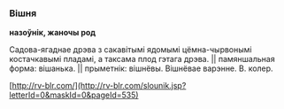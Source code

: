 ### Вішня
**назоўнік, жаночы род**

Садова-ягаднае дрэва з сакавітымі ядомымі цёмна-чырвонымі костачкавымі пладамі, а таксама плод гэтага дрэва. || памяншальная форма: вішанька. || прыметнік: вішнёвы. Вішнёвае варэнне. В. колер.

<a rel="author">[http://rv-blr.com/](http://rv-blr.com/slounik.jsp?letterId=0&maskId=0&pageId=535)</a>
